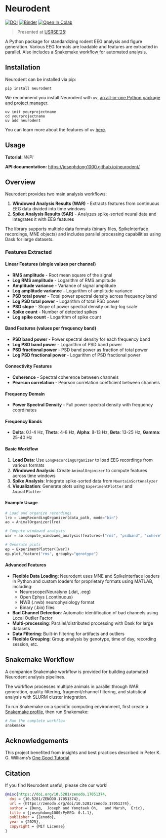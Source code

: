 # Neurodent

[![DOI](https://zenodo.org/badge/DOI/10.5281/zenodo.15780751.svg)](https://doi.org/10.5281/zenodo.15780751)
[![Binder](https://mybinder.org/badge_logo.svg)](https://mybinder.org/v2/gh/josephdong1000/Neurodent/HEAD) 
[![Open In Colab](https://colab.research.google.com/assets/colab-badge.svg)](https://colab.research.google.com/github/josephdong1000/neurodent/)


> Presented at [USRSE'25](https://doi.org/10.5281/zenodo.17274681)!

A Python package for standardizing rodent EEG analysis and figure generation. Various EEG formats are loadable and features are extracted in parallel. Also includes a Snakemake workflow for automated analysis.

## Installation

Neurodent can be installed via pip:

```
pip install neurodent
```

We recommend you install Neurodent with `uv`, [an all-in-one Python package and project manager](https://docs.astral.sh/uv/getting-started/).
```
uv init yourprojectname
cd yourprojectname
uv add neurodent
```

You can learn more about the features of `uv` [here](https://docs.astral.sh/uv/getting-started/features/).

## Usage

**Tutorial:** *WIP!*

**API documentation:** https://josephdong1000.github.io/neurodent/

## Overview

Neurodent provides two main analysis workflows:

1. **Windowed Analysis Results (WAR)** - Extracts features from continuous EEG data divided into time windows
2. **Spike Analysis Results (SAR)** - Analyzes spike-sorted neural data and integrates it with EEG features

The library supports multiple data formats (binary files, SpikeInterface recordings, MNE objects) and includes parallel processing capabilities using Dask for large datasets.

### Features Extracted

#### Linear Features (single values per channel)
- **RMS amplitude** - Root mean square of the signal
- **Log RMS amplitude** - Logarithm of RMS amplitude  
- **Amplitude variance** - Variance of signal amplitude
- **Log amplitude variance** - Logarithm of amplitude variance
- **PSD total power** - Total power spectral density across frequency band
- **Log PSD total power** - Logarithm of total PSD power
- **PSD slope** - Slope of power spectral density on log-log scale
- **Spike count** - Number of detected spikes
- **Log spike count** - Logarithm of spike count

#### Band Features (values per frequency band)
- **PSD band power** - Power spectral density for each frequency band
- **Log PSD band power** - Logarithm of PSD band power
- **PSD fractional power** - PSD band power as fraction of total power
- **Log PSD fractional power** - Logarithm of PSD fractional power

#### Connectivity Features
- **Coherence** - Spectral coherence between channels
- **Pearson correlation** - Pearson correlation coefficient between channels

#### Frequency Domain
- **Power Spectral Density** - Full power spectral density with frequency coordinates

#### Frequency Bands
- **Delta**: 0.1-4 Hz, **Theta**: 4-8 Hz, **Alpha**: 8-13 Hz, **Beta**: 13-25 Hz, **Gamma**: 25-40 Hz

#### Basic Workflow
1. **Load Data**: Use `LongRecordingOrganizer` to load EEG recordings from various formats
2. **Windowed Analysis**: Create `AnimalOrganizer` to compute features across time windows
3. **Spike Analysis**: Integrate spike-sorted data from `MountainSortAnalyzer`
4. **Visualization**: Generate plots using `ExperimentPlotter` and `AnimalPlotter`

#### Example Usage
```python
# Load and organize recordings
lro = LongRecordingOrganizer(data_path, mode="bin")
ao = AnimalOrganizer(lro)

# Compute windowed analysis
war = ao.compute_windowed_analysis(features=["rms", "psdband", "cohere"])

# Generate plots
ep = ExperimentPlotter([war])
ep.plot_feature("rms", groupby="genotype")
```

#### Advanced Features
- **Flexible Data Loading**: Neurodent uses MNE and SpikeInterface loaders in Python and custom loaders for proprietary formats using MATLAB, including:
  - Neuroscope/Neuralynx (.dat, .eeg)
  - Open Ephys (.continuous)
  - NWB (.nwb) neurophysiology format
  - Binary (.bin) files
- **Bad Channel Detection**: Automatic identification of bad channels using Local Outlier Factor
- **Multi-processing**: Parallel/distributed processing with Dask for large datasets
- **Data Filtering**: Built-in filtering for artifacts and outliers
- **Flexible Grouping**: Group analysis by genotype, time of day, recording session, etc.

## Snakemake Workflow

A companion Snakemake workflow is provided for building automated Neurodent analysis pipelines.

The workflow processes multiple animals in parallel through WAR generation, quality filtering, fragment/channel filtering, and statistical analysis with SLURM cluster integration.

To run Snakemake on a specific computing environment, first create a [Snakemake profile](https://github.com/snakemake-profiles/doc), then run Snakemake:

```bash
# Run the complete workflow
snakemake
```

## Acknowledgements

This project benefited from insights and best practices described in Peter K. G. Williams’s [One Good Tutorial](https://onegoodtutorial.org/).

## Citation

If you find Neurodent useful, please cite our work!

```bibtex
@misc{https://doi.org/10.5281/zenodo.17051374,
  doi = {10.5281/ZENODO.17051374},
  url = {https://zenodo.org/doi/10.5281/zenodo.17051374},
  author = {Dong,  Joseph and Yongtaek Oh,   and Marsh,  Eric},
  title = {josephdong1000/PyEEG: 0.1.1},
  publisher = {Zenodo},
  year = {2025},
  copyright = {MIT License}
}
```